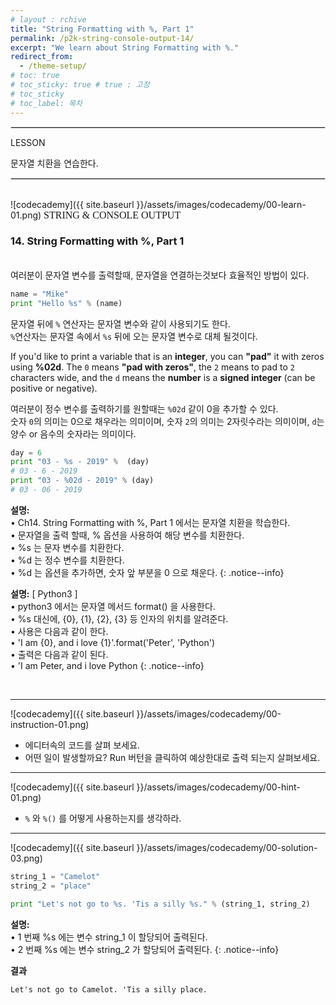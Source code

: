 ```yaml
---
# layout : rchive
title: "String Formatting with %, Part 1"
permalink: /p2k-string-console-output-14/
excerpt: "We learn about String Formatting with %."
redirect_from:
  - /theme-setup/
# toc: true
# toc_sticky: true # true : 고정
# toc_sticky 
# toc_label: 목차
---
```

    
    
<hr style="border: solid 1px #dddddd ;">    
LESSON    

문자열 치환을 연습한다.    
     
<hr style="border: solid 1px #dddddd ;">    
<br>
![codecademy]({{ site.baseurl }}/assets/images/codecademy/00-learn-01.png)    
<font size="3"  face="돋움">STRING & CONSOLE OUTPUT</font> 

### 14. String Formatting with %, Part 1      
<br>   
여러분이 문자열 변수를 출력할때, 문자열을 연결하는것보다 효율적인 방법이 있다.   

```python
name = "Mike"
print "Hello %s" % (name)
```

문자열 뒤에 `%` 연산자는 문자열 변수와 같이 사용되기도 한다.   
`%`연산자는 문자열 속에서 `%s` 뒤에 오는 문자열 변수로 대체 될것이다.  

If you'd like to print a variable that is an **integer**, you can **"pad"** it with zeros using **%02d**. The `0` means **"pad with zeros"**, the `2` means to pad to `2` characters wide, and the `d` means the **number** is a **signed integer** (can be positive or negative).

여러분이 정수 변수를 출력하기를 원할때는 `%02d` 같이 0을 추가할 수 있다.     
숫자 `0`의 의미는 0으로 채우라는 의미이며, 숫자 `2`의 의미는 2자릿수라는 의미이며, `d`는 양수 or 음수의 숫자라는 의미이다.    

```python
day = 6
print "03 - %s - 2019" %  (day)
# 03 - 6 - 2019
print "03 - %02d - 2019" % (day)
# 03 - 06 - 2019
```

**설명:**        
• Ch14. String Formatting with %, Part 1 에서는 문자열 치환을 학습한다.    
• 문자열을 출력 할때, % 옵션을 사용하여 해당 변수를 치환한다.     
• %s 는 문자 변수를 치환한다.    
• %d 는 정수 변수를 치환한다.    
• %d 는 옵션을 추가하면, 숫자 앞 부분을 0 으로 채운다.
{: .notice--info}    

**설명:** [ Python3 ]     
• python3 에서는 문자열 메서드 format() 을 사용한다.    
• %s 대신에, {0}, {1}, {2}, {3} 등 인자의 위치를 알려준다.    
• 사용은 다음과 같이 한다.    
• 'I am {0}, and i love {1}'.format('Peter', 'Python')    
• 출력은 다음과 같이 된다.    
• 'I am Peter, and i love Python
{: .notice--info}


<p style="page-break-before: always;"></p>     
<br>
<hr/>


![codecademy]({{ site.baseurl }}/assets/images/codecademy/00-instruction-01.png)    

* 에디터속의 코드를 살펴 보세요.     
* 어떤 일이 발생할까요? Run 버턴을 클릭하여 예상한대로 출력 되는지 살펴보세요. 




<hr/>


![codecademy]({{ site.baseurl }}/assets/images/codecademy/00-hint-01.png)    

* `%` 와  `%()` 를 어떻게 사용하는지를 생각하라.


<hr/>


![codecademy]({{ site.baseurl }}/assets/images/codecademy/00-solution-03.png)    

```python
string_1 = "Camelot"
string_2 = "place"

print "Let's not go to %s. 'Tis a silly %s." % (string_1, string_2)
```    

**설명:**     
• 1 번째 %s 에는 변수 string_1 이 할당되어 출력된다.    
• 2 번째 %s 에는 변수 string_2 가 할당되어 출력된다.
{: .notice--info}


**결과**
```
Let's not go to Camelot. 'Tis a silly place.
```    